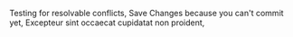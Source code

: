 Testing for resolvable conflicts, Save Changes because you can't commit yet, Excepteur sint occaecat cupidatat non proident,
